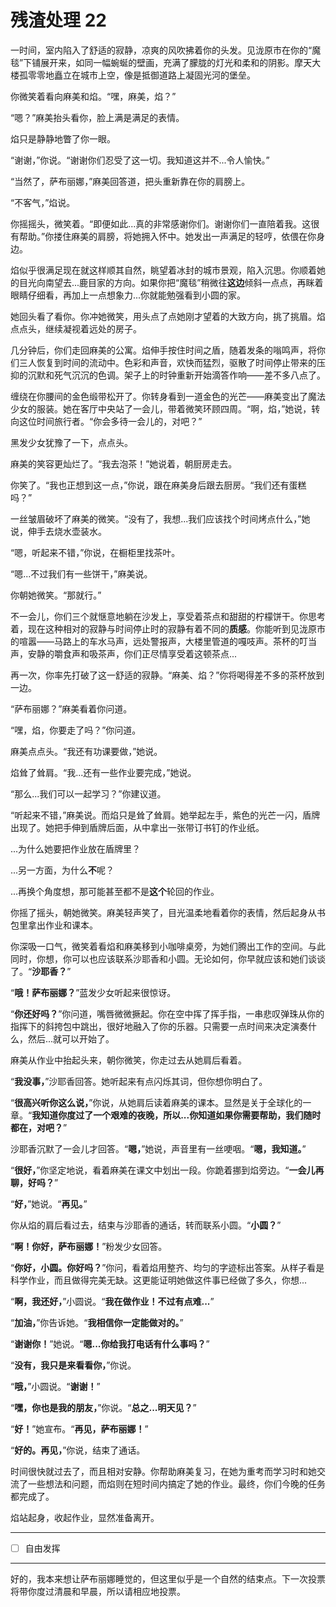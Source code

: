 # 残渣处理 22

一时间，室内陷入了舒适的寂静，凉爽的风吹拂着你的头发。见泷原市在你的“魔毯”下铺展开来，如同一幅蜿蜒的壁画，充满了朦胧的灯光和柔和的阴影。摩天大楼孤零零地矗立在城市上空，像是抵御道路上凝固光河的堡垒。

你微笑着看向麻美和焰。“嘿，麻美，焰？”

“嗯？”麻美抬头看你，脸上满是满足的表情。

焰只是静静地瞥了你一眼。

“谢谢，”你说。“谢谢你们忍受了这一切。我知道这并不...令人愉快。”

“当然了，萨布丽娜，”麻美回答道，把头重新靠在你的肩膀上。

“不客气，”焰说。

你摇摇头，微笑着。“即便如此...真的非常感谢你们。谢谢你们一直陪着我。这很有帮助。”你搂住麻美的肩膀，将她拥入怀中。她发出一声满足的轻哼，依偎在你身边。

焰似乎很满足现在就这样顺其自然，眺望着冰封的城市景观，陷入沉思。你顺着她的目光向南望去...鹿目家的方向。如果你把“魔毯”稍微往**这边**倾斜一点点，再眯着眼睛仔细看，再加上一点想象力...你就能勉强看到小圆的家。

她回头看了看你。你冲她微笑，用头点了点她刚才望着的大致方向，挑了挑眉。焰点点头，继续凝视着远处的房子。

几分钟后，你们走回麻美的公寓。焰伸手按住时间之盾，随着发条的嗡鸣声，将你们三人恢复到时间的流动中。色彩和声音，欢快而猛烈，驱散了时间停止带来的压抑的沉默和死气沉沉的色调。架子上的时钟重新开始滴答作响——差不多八点了。

缠绕在你腰间的金色缎带松开了。你转身看到一道金色的光芒——麻美变出了魔法少女的服装。她在客厅中央站了一会儿，带着微笑环顾四周。“啊，焰，”她说，转向这位时间旅行者。“你会多待一会儿的，对吧？”

黑发少女犹豫了一下，点点头。

麻美的笑容更灿烂了。“我去泡茶！”她说着，朝厨房走去。

你笑了。“我也正想到这一点，”你说，跟在麻美身后跟去厨房。“我们还有蛋糕吗？”

一丝皱眉破坏了麻美的微笑。“没有了，我想...我们应该找个时间烤点什么，”她说，伸手去烧水壶装水。

“嗯，听起来不错，”你说，在橱柜里找茶叶。

“嗯...不过我们有一些饼干，”麻美说。

你朝她微笑。“那就行。”

不一会儿，你们三个就惬意地躺在沙发上，享受着茶点和甜甜的柠檬饼干。你思考着，现在这种相对的寂静与时间停止时的寂静有着不同的**质感**。你能听到见泷原市的喧嚣——马路上的车水马声，远处警报声，大楼里管道的嘎吱声。茶杯的叮当声，安静的嚼食声和吸茶声，你们正尽情享受着这顿茶点...

再一次，你率先打破了这一舒适的寂静。“麻美、焰？”你将喝得差不多的茶杯放到一边。

“萨布丽娜？”麻美看着你问道。

“嘿，焰，你要走了吗？”你问道。

麻美点点头。“我还有功课要做，”她说。

焰耸了耸肩。“我...还有一些作业要完成，”她说。

“那么...我们可以一起学习？”你建议道。

“听起来不错，”麻美说。而焰只是耸了耸肩。她举起左手，紫色的光芒一闪，盾牌出现了。她把手伸到盾牌后面，从中拿出一张带订书钉的作业纸。

...为什么她要把作业放在盾牌里？

...另一方面，为什么**不**呢？

...再换个角度想，那可能甚至都不是**这个**轮回的作业。

你摇了摇头，朝她微笑。麻美轻声笑了，目光温柔地看着你的表情，然后起身从书包里拿出作业和课本。

你深吸一口气，微笑着看焰和麻美移到小咖啡桌旁，为她们腾出工作的空间。与此同时，你想，你可以也应该联系沙耶香和小圆。无论如何，你早就应该和她们谈谈了。“**沙耶香？**”

“**哦！萨布丽娜？**”蓝发少女听起来很惊讶。

“**你还好吗？**”你问道，嘴唇微微撅起。你在空中挥了挥手指，一串悲叹弹珠从你的指挥下的斜挎包中跳出，很好地融入了你的乐器。只需要一点时间来决定演奏什么，然后...就可以开始了。

麻美从作业中抬起头来，朝你微笑，你走过去从她肩后看着。

“**我没事，**”沙耶香回答。她听起来有点闪烁其词，但你想你明白了。

“**很高兴听你这么说，**”你说，从她肩后读着麻美的课本。显然是关于全球化的一章。“**我知道你度过了一个艰难的夜晚，所以...你知道如果你需要帮助，我们随时都在，对吧？**”

沙耶香沉默了一会儿才回答。“**嗯，**”她说，声音里有一丝哽咽。“**嗯，我知道。**”

“**很好，**”你坚定地说，看着麻美在课文中划出一段。你跪着挪到焰旁边。“**一会儿再聊，好吗？**”

“**好，**”她说。“**再见。**”

你从焰的肩后看过去，结束与沙耶香的通话，转而联系小圆。“**小圆？**”

“**啊！你好，萨布丽娜！**”粉发少女回答。

“**你好，小圆。你好吗？**”你问，看着焰用整齐、均匀的字迹标出答案。从样子看是科学作业，而且做得完美无缺。这更能证明她做这件事已经做了多久，你想...

“**啊，我还好，**”小圆说。“**我在做作业！不过有点难...**”

“**加油，**”你告诉她。“**我相信你一定能做对的。**”

“**谢谢你！**”她说。“**嗯...你给我打电话有什么事吗？**”

“**没有，我只是来看看你，**”你说。

“**哦，**”小圆说。“**谢谢！**”

“**嘿，你也是我的朋友，**”你说。“**总之...明天见？**”

“**好！**”她宣布。“**再见，萨布丽娜！**”

“**好的。再见，**”你说，结束了通话。

时间很快就过去了，而且相对安静。你帮助麻美复习，在她为重考而学习时和她交流了一些想法和问题，而焰则在短时间内搞定了她的作业。最终，你们今晚的任务都完成了。

焰站起身，收起作业，显然准备离开。

---

- [ ] 自由发挥

---

好的，我本来想让萨布丽娜睡觉的，但这里似乎是一个自然的结束点。下一次投票将带你度过清晨和早晨，所以请相应地投票。
